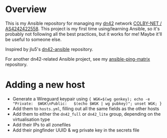 # Overview
This is my Ansible repository for managing my [dn42](https://dn42.dev/) network [COLBY-NET / AS4242422558](https://dn42.derix.dev/). This project is my first time using/learning Ansible, so it's probably not following all the best practices, but it works for me! Maybe it'll be useful to someone else.

Inspired by jlu5's [dn42-ansible](https://github.com/jlu5/ansible-dn42) repository.

For another dn42-related Ansible project, see my [ansible-ping-matrix](https://github.com/Colbyjdx/ansible-ping-matrix) repository.

# Adding a new host
* Generate a Wireguard keypair using `{ WGK=$(wg genkey); echo -e "Private:  $WGK\nPublic:   $(echo $WGK | wg pubkey)"; unset WGK; }`
* Add them to `hosts.yml`, filling out all the same fields as the other hosts
* Add them to either the `dn42_full` or `dn42_lite` group, depending on the virtualisation type
* Add their IPs to all zonefiles
* Add their pingfinder UUID & wg private key in the secrets file
